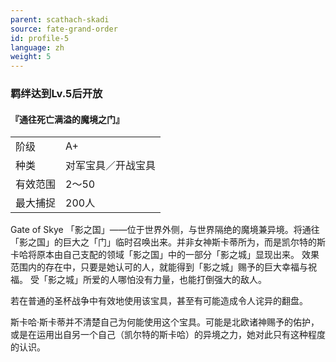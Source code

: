 ```yaml
---
parent: scathach-skadi
source: fate-grand-order
id: profile-5
language: zh
weight: 5
---
```


### 羁绊达到Lv.5后开放

#### 『通往死亡满溢的魔境之门』

<table>
  <tr><td>阶级</td><td>A+</td></tr>
  <tr><td>种类</td><td>对军宝具／开战宝具</td></tr>
  <tr><td>有效范围</td><td>2～50</td></tr>
  <tr><td>最大捕捉</td><td>200人</td></tr>
</table>

Gate of Skye
「影之国」——位于世界外侧，与世界隔绝的魔境兼异境。将通往「影之国」的巨大之「门」临时召唤出来。并非女神斯卡蒂所为，而是凯尔特的斯卡哈将原本由自己支配的领域「影之国」中的一部分「影之城」显现出来。
效果范围内的存在中，只要是她认可的人，就能得到「影之城」赐予的巨大幸福与祝福。
受「影之城」所爱的人哪怕没有力量，也能打倒强大的敌人。

若在普通的圣杯战争中有效地使用该宝具，甚至有可能造成令人诧异的翻盘。

斯卡哈·斯卡蒂并不清楚自己为何能使用这个宝具。可能是北欧诸神赐予的佑护，或是在运用出自另一个自己（凯尔特的斯卡哈）的异境之力，她对此只有这种程度的认识。
